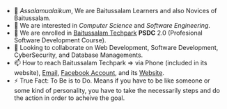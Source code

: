 * 👋 _Assalamualaikum_, We are Baitussalam Learners and also Novices of Baitussalam.
* 👀 We are interested in _Computer Science_ and _Software Engineering_.
* 🌱 We are enrolled in [Baitussalam Techpark](https://www.Baitussalam.org/tech-park) **PSDC** 2.0 (Profesional Software Development Course).
* 💞️ Looking to collaborate on Web Development, Software Development, CyberSecurity, and Database Managements.
* 📫 How to reach Baitussalam Techpark => via Phone (included in its website), [Email](mailto:techpark@baitussalam.org), [Facebook Account](https://www.facebook.com/BaitussalamWelfareTrust), and its [Website](www.baitussalam.org/tech-park).
* ⚡ True Fact: To Be is to Do. Means if you have to be like someone or some kind of personality, you have to take the necessarily steps and do the action in order to acheive the goal.
